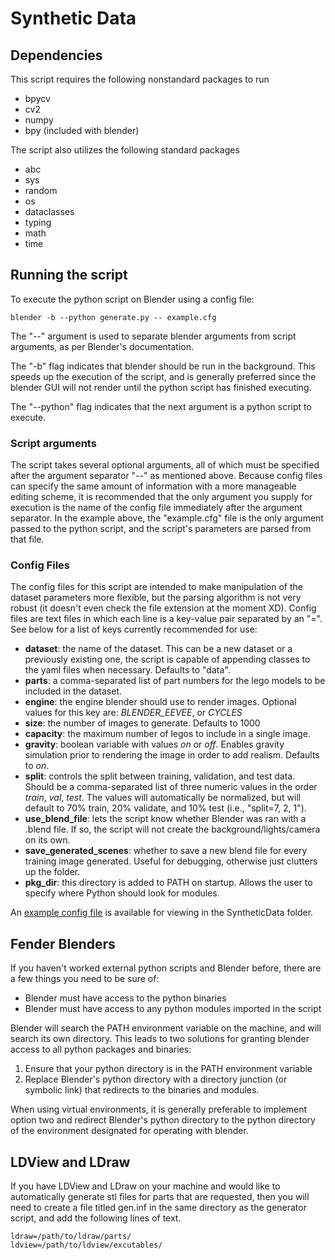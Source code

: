 # Synthetic Data

## Dependencies

This script requires the following nonstandard packages to run
 - bpycv
 - cv2
 - numpy
 - bpy (included with blender)

The script also utilizes the following standard packages
 - abc
 - sys 
 - random
 - os
 - dataclasses
 - typing
 - math
 - time 

## Running the script

To execute the python script on Blender using a config file:

    blender -b --python generate.py -- example.cfg
    
The "--" argument is used to separate blender arguments from script arguments, as per Blender's documentation. 

The "-b" flag indicates that blender should be run in the background. This speeds up the execution of the script, and is generally preferred since the blender GUI will not render until the python script has finished executing.

The "--python" flag indicates that the next argument is a python script to execute.

### Script arguments

The script takes several optional arguments, all of which must be specified after the argument separator "--" as mentioned above. Because config files can specify the same amount of information with a more manageable editing scheme, it is recommended that the only argument you supply for execution is the name of the config file immediately after the argument separator. In the example above, the "example.cfg" file is the only argument passed to the python script, and the script's parameters are parsed from that file.
    
### Config Files

The config files for this script are intended to make manipulation of the dataset parameters more flexible, but the parsing algorithm is not very robust (it doesn't even check the file extension at the moment XD). Config files are text files in which each line is a key-value pair separated by an "=". See below for a list of keys currently recommended for use:
 - **dataset**: the name of the dataset. This can be a new dataset or a previously existing one, the script is capable of appending classes to the yaml files when necessary. Defaults to "data".
 - **parts**: a comma-separated list of part numbers for the lego models to be included in the dataset. 
 - **engine**: the engine blender should use to render images. Optional values for this key are: *BLENDER_EEVEE*, or _CYCLES_
 - **size**: the number of images to generate. Defaults to 1000
 - **capacity**: the maximum number of legos to include in a single image.
 - **gravity**: boolean variable with values _on_ or _off_. Enables gravity simulation prior to rendering the image in order to add realism. Defaults to _on_.
 - **split**: controls the split between training, validation, and test data. Should be a comma-separated list of three numeric values in the order _train_, _val_, _test_. The values will automatically be normalized, but will default to 70% train, 20% validate, and 10% test (i.e., "split=7, 2, 1").
 - **use_blend_file**: lets the script know whether Blender was ran with a .blend file. If so, the script will not create the background/lights/camera on its own.
 - **save_generated_scenes**: whether to save a new blend file for every training image generated. Useful for debugging, otherwise just clutters up the folder.
 - **pkg_dir**: this directory is added to PATH on startup. Allows the user to specify where Python should look for modules.

An [example config file](SyntheticData/example.cfg) is available for viewing in the SyntheticData folder. 

## Fender Blenders

If you haven't worked external python scripts and Blender before, there are a few things you need to be sure of:
 - Blender must have access to the python binaries
 - Blender must have access to any python modules imported in the script

Blender will search the PATH environment variable on the machine, and will search its own directory. This leads to two solutions for granting blender access to all python packages and binaries:

1. Ensure that your python directory is in the PATH environment variable
2. Replace Blender's python directory with a directory junction (or symbolic link) that redirects to the binaries and modules.

When using virtual environments, it is generally preferable to implement option two and redirect Blender's python directory to the python directory of the environment designated for operating with blender. 

## LDView and LDraw

If you have LDView and LDraw on your machine and would like to automatically generate stl files for parts that are requested, then you will need to create a file titled gen.inf in the same directory as the generator script, and add the following lines of text.

    ldraw=/path/to/ldraw/parts/
    ldview=/path/to/ldview/excutables/
